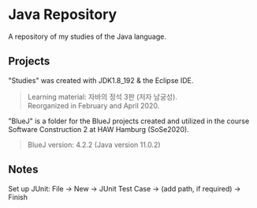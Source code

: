 # Java Repository
A repository of my studies of the Java language.

## Projects
"Studies" was created with JDK1.8_192 & the Eclipse IDE. <br>
> Learning material: 자바의 정석 3판 (저자 남궁성). <br> Reorganized in February and April 2020.

"BlueJ" is a folder for the BlueJ projects created and utilized in the course Software Construction 2 at HAW Hamburg (SoSe2020). <br>
> BlueJ version: 4.2.2 (Java version 11.0.2)

## Notes
Set up JUnit: File -> New -> JUnit Test Case -> (add path, if required) -> Finish
